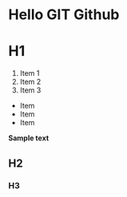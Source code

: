 # Hello GIT Github

# H1

1. Item 1
2. Item 2
3. Item 3

* Item
* Item
* Item

__Sample text__
## H2
### H3
